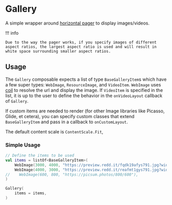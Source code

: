# Gallery

A simple wrapper around [horizontal pager](https://google.github.io/accompanist/pager/#horizontalpager) to display images/videos.

!!! info

    Due to the way the pager works, if you specify images of different aspect ratios, the largest aspect ratio is used and will result in white space surrounding smaller aspect ratios.

## Usage

The `Gallery` composable expects a list of type `BaseGalleryItem`s which have a few super types: `WebImage`, `ResourceImage`, and `VideoItem`. `WebImage` uses [coil](https://coil-kt.github.io/coil/) to resolve the url and display the image. If `VideoItem` is specified in the list, it is up to the user to define the behavior in the `onVideoLayout` callback of `Gallery`.

If custom items are needed to render (for other Image libraries like Picasso, Glide, et cetera), you can specify custom classes that extend `BaseGalleryItem` and pass in a callback to `onCustomLayout`.

The default content scale is `ContentScale.Fit`, 

### Simple Usage

```kotlin
// Define the items to be used
val items = listOf<BaseGalleryItem>(
    WebImage(3000, 4000, "https://preview.redd.it/fqdk19afys791.jpg?width=4000&format=pjpg&auto=webp&s=822d2d2c7248b14959bf4ce9f219f779169ef9d8"),
    WebImage(4000, 3000, "https://preview.redd.it/reafmt1gys791.jpg?width=3000&format=pjpg&auto=webp&s=1c5fe37518be2d2954835027c13d364784200a0a"),
//    WebImage(600, 800, "https://picsum.photos/800/600"),
)

Gallery(
    items = items,
)
```